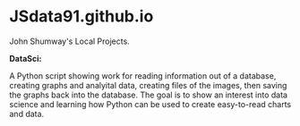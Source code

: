 # JSdata91.github.io
John Shumway's Local Projects.


<b>DataSci:</b>

  A Python script showing work for reading information out of a database, creating graphs and analyital data, creating files of the images, then saving the graphs back into the database.  The goal is to show an interest into data science and learning how Python can be used to create easy-to-read charts and data.
